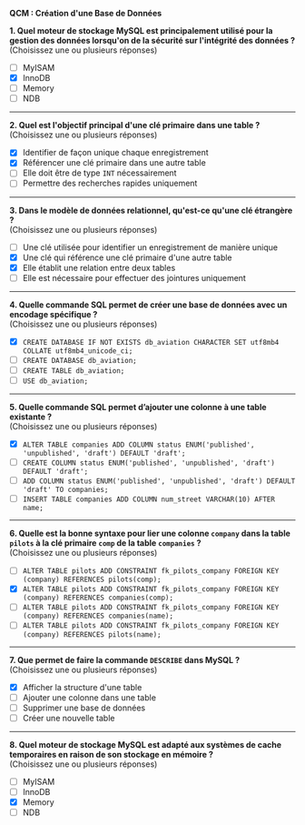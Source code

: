 **QCM : Création d'une Base de Données**

**1. Quel moteur de stockage MySQL est principalement utilisé pour la gestion des données lorsqu'on de la sécurité sur l'intégrité des données ?**  
(Choisissez une ou plusieurs réponses)  
- [ ] MyISAM  
- [x] InnoDB  
- [ ] Memory  
- [ ] NDB  

---

**2. Quel est l'objectif principal d'une clé primaire dans une table ?**  
(Choisissez une ou plusieurs réponses)  
- [x] Identifier de façon unique chaque enregistrement  
- [x] Référencer une clé primaire dans une autre table  
- [ ] Elle doit être de type `INT` nécessairement 
- [ ] Permettre des recherches rapides uniquement  

---

**3. Dans le modèle de données relationnel, qu'est-ce qu'une clé étrangère ?**  
(Choisissez une ou plusieurs réponses)  
- [ ] Une clé utilisée pour identifier un enregistrement de manière unique  
- [x] Une clé qui référence une clé primaire d'une autre table  
- [x] Elle établit une relation entre deux tables  
- [ ] Elle est nécessaire pour effectuer des jointures uniquement  

---

**4. Quelle commande SQL permet de créer une base de données avec un encodage spécifique ?**  
(Choisissez une ou plusieurs réponses)  
- [x] `CREATE DATABASE IF NOT EXISTS db_aviation CHARACTER SET utf8mb4 COLLATE utf8mb4_unicode_ci;`  
- [ ] `CREATE DATABASE db_aviation;`  
- [ ] `CREATE TABLE db_aviation;`  
- [ ] `USE db_aviation;`  

---

**5. Quelle commande SQL permet d’ajouter une colonne à une table existante ?**  
(Choisissez une ou plusieurs réponses)  
- [x] `ALTER TABLE companies ADD COLUMN status ENUM('published', 'unpublished', 'draft') DEFAULT 'draft';`  
- [ ] `CREATE COLUMN status ENUM('published', 'unpublished', 'draft') DEFAULT 'draft';`  
- [ ] `ADD COLUMN status ENUM('published', 'unpublished', 'draft') DEFAULT 'draft' TO companies;`  
- [ ] `INSERT TABLE companies ADD COLUMN num_street VARCHAR(10) AFTER name;`  

---

**6. Quelle est la bonne syntaxe pour lier une colonne `company` dans la table `pilots` à la clé primaire `comp` de la table `companies` ?**  
(Choisissez une ou plusieurs réponses)  
- [ ] `ALTER TABLE pilots ADD CONSTRAINT fk_pilots_company FOREIGN KEY (company) REFERENCES pilots(comp);`  
- [x] `ALTER TABLE pilots ADD CONSTRAINT fk_pilots_company FOREIGN KEY (company) REFERENCES companies(comp);`  
- [ ] `ALTER TABLE pilots ADD CONSTRAINT fk_pilots_company FOREIGN KEY (company) REFERENCES companies(name);`  
- [ ] `ALTER TABLE pilots ADD CONSTRAINT fk_pilots_company FOREIGN KEY (company) REFERENCES pilots(name);`

---

**7. Que permet de faire la commande `DESCRIBE` dans MySQL ?**  
(Choisissez une ou plusieurs réponses)  
- [x] Afficher la structure d'une table  
- [ ] Ajouter une colonne dans une table  
- [ ] Supprimer une base de données  
- [ ] Créer une nouvelle table  

---

**8. Quel moteur de stockage MySQL est adapté aux systèmes de cache temporaires en raison de son stockage en mémoire ?**  
(Choisissez une ou plusieurs réponses)  
- [ ] MyISAM  
- [ ] InnoDB  
- [x] Memory  
- [ ] NDB  
